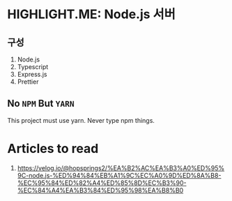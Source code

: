 # HIGHLIGHT.ME: Node.js 서버

## 구성

1. Node.js
2. Typescript
3. Express.js
4. Prettier

## No `NPM` But `YARN`

This project must use yarn. Never type npm things.

# Articles to read

1. https://velog.io/@hopsprings2/%EA%B2%AC%EA%B3%A0%ED%95%9C-node.js-%ED%94%84%EB%A1%9C%EC%A0%9D%ED%8A%B8-%EC%95%84%ED%82%A4%ED%85%8D%EC%B3%90-%EC%84%A4%EA%B3%84%ED%95%98%EA%B8%B0
